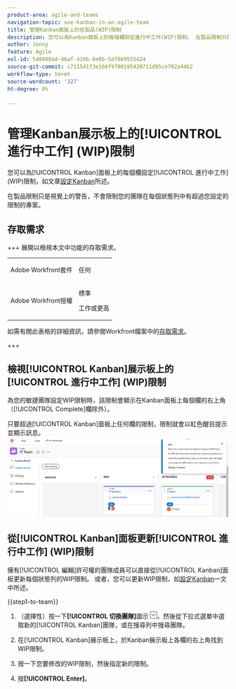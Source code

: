 ```yaml
---
product-area: agile-and-teams
navigation-topic: use-kanban-in-an-agile-team
title: 管理Kanban面板上的在製品(WIP)限制
description: 您可以為Kanban面板上的每個欄設定進行中工作(WIP)限制。 在製品限制只是視覺上的警告，不會限制您的團隊在每個狀態列中有超過您設定的限制的專案。
author: Jenny
feature: Agile
exl-id: 540880ad-46af-416b-8e0b-5df869555424
source-git-commit: c711541f3e166f9700195420711d95ce782a44b2
workflow-type: tm+mt
source-wordcount: '327'
ht-degree: 0%

---
```


# 管理Kanban展示板上的[!UICONTROL 進行中工作] (WIP)限制

您可以為[!UICONTROL Kanban]面板上的每個欄設定[!UICONTROL 進行中工作] (WIP)限制，如文章[設定Kanban](../../agile/get-started-with-agile-in-workfront/configure-kanban.md)所述。

在製品限制只是視覺上的警告，不會限制您的團隊在每個狀態列中有超過您設定的限制的專案。

## 存取需求

+++ 展開以檢視本文中功能的存取需求。

<table style="table-layout:auto"> 
 <col> 
 </col> 
 <col> 
 </col> 
 <tbody> 
  <tr> 
   <td role="rowheader">Adobe Workfront套件</td> 
   <td> <p>任何</p> </td> 
  </tr> 
  <tr> 
   <td role="rowheader">Adobe Workfront授權</td> 
   <td> <p>標準</p> 
   <p>工作或更高</p> </td> 
  </tr>
 </tbody> 
</table>

如需有關此表格的詳細資訊，請參閱Workfront檔案中的[存取需求](/help/quicksilver/administration-and-setup/add-users/access-levels-and-object-permissions/access-level-requirements-in-documentation.md)。

+++

## 檢視[!UICONTROL Kanban]展示板上的[!UICONTROL 進行中工作] (WIP)限制

為您的敏捷團隊設定WIP限制時，該限制會顯示在Kanban面板上每個欄的右上角（[!UICONTROL Complete]欄除外）。

只要超過[!UICONTROL Kanban]面板上任何欄的限制，限制就會以紅色醒目提示並顯示訊息。
![在製品限制](assets/kanban-wip.png)

## 從[!UICONTROL Kanban]面板更新[!UICONTROL 進行中工作] (WIP)限制

擁有[!UICONTROL 編輯]許可權的團隊成員可以直接從[!UICONTROL Kanban]面板更新每個狀態列的WIP限制。 或者，您可以更新WIP限制，如[設定Kanban](../../agile/get-started-with-agile-in-workfront/configure-kanban.md)一文中所述。

{{step1-to-team}}

1. （選擇性）按一下&#x200B;**[!UICONTROL 切換團隊]**&#x200B;圖示![切換團隊圖示](assets/switch-team-icon.png)，然後從下拉式選單中選取新的[!UICONTROL Kanban]團隊，或在搜尋列中搜尋團隊。

1. 在[!UICONTROL Kanban]展示板上，於Kanban展示板上各欄的右上角找到WIP限制。
1. 按一下您要修改的WIP限制，然後指定新的限制。
1. 按&#x200B;**[!UICONTROL Enter]**。
